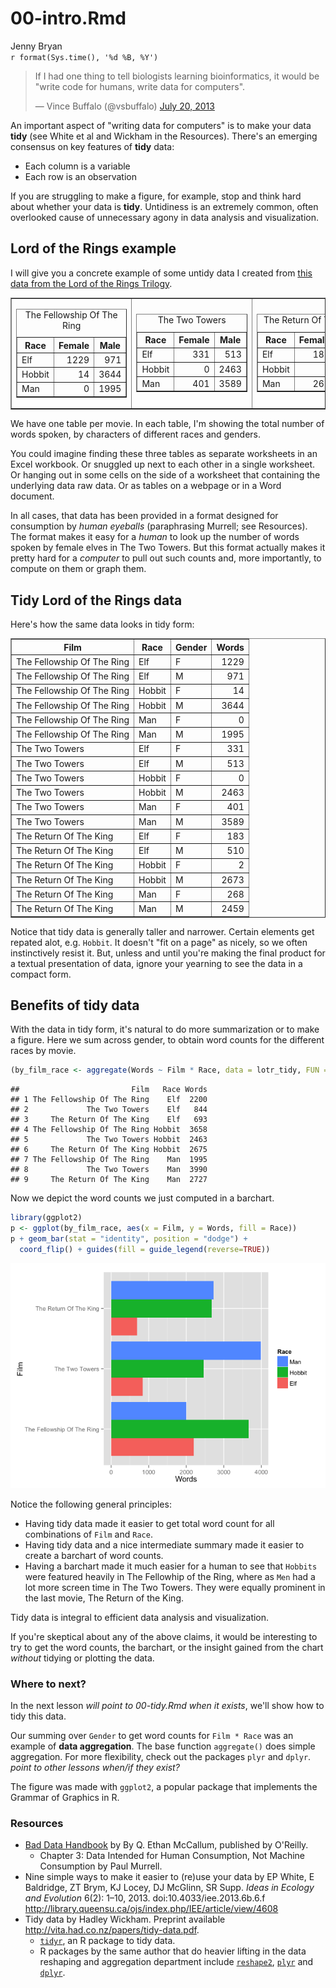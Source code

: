 # 00-intro.Rmd
Jenny Bryan  
`r format(Sys.time(), '%d %B, %Y')`  

<blockquote class="twitter-tweet" lang="en"><p>If I had one thing to tell biologists learning bioinformatics, it would be &quot;write code for humans, write data for computers&quot;.</p>&mdash; Vince Buffalo (@vsbuffalo) <a href="https://twitter.com/vsbuffalo/statuses/358699162679787521">July 20, 2013</a></blockquote>

An important aspect of "writing data for computers" is to make your data __tidy__ (see White et al and Wickham in the Resources). There's an emerging consensus on key features of __tidy__ data:

  * Each column is a variable
  * Each row is an observation

If you are struggling to make a figure, for example, stop and think hard about whether your data is __tidy__. Untidiness is an extremely common, often overlooked cause of unnecessary agony in data analysis and visualization.

## Lord of the Rings example

I will give you a concrete example of some untidy data I created from [this data from the Lord of the Rings Trilogy](https://github.com/jennybc/lotr).




<table border = 1>
<tr>
<td>
<!-- html table generated in R 3.1.0 by xtable 1.7-3 package -->
<!-- Wed Jul 23 15:25:37 2014 -->
<TABLE border=1>
<CAPTION ALIGN="top"> The Fellowship Of The Ring </CAPTION>
<TR> <TH> Race </TH> <TH> Female </TH> <TH> Male </TH>  </TR>
  <TR> <TD> Elf </TD> <TD align="right"> 1229 </TD> <TD align="right"> 971 </TD> </TR>
  <TR> <TD> Hobbit </TD> <TD align="right"> 14 </TD> <TD align="right"> 3644 </TD> </TR>
  <TR> <TD> Man </TD> <TD align="right"> 0 </TD> <TD align="right"> 1995 </TD> </TR>
   </TABLE>
</td>
<td>
<!-- html table generated in R 3.1.0 by xtable 1.7-3 package -->
<!-- Wed Jul 23 15:25:37 2014 -->
<TABLE border=1>
<CAPTION ALIGN="top"> The Two Towers </CAPTION>
<TR> <TH> Race </TH> <TH> Female </TH> <TH> Male </TH>  </TR>
  <TR> <TD> Elf </TD> <TD align="right"> 331 </TD> <TD align="right"> 513 </TD> </TR>
  <TR> <TD> Hobbit </TD> <TD align="right"> 0 </TD> <TD align="right"> 2463 </TD> </TR>
  <TR> <TD> Man </TD> <TD align="right"> 401 </TD> <TD align="right"> 3589 </TD> </TR>
   </TABLE>
</td>
<td>
<!-- html table generated in R 3.1.0 by xtable 1.7-3 package -->
<!-- Wed Jul 23 15:25:37 2014 -->
<TABLE border=1>
<CAPTION ALIGN="top"> The Return Of The King </CAPTION>
<TR> <TH> Race </TH> <TH> Female </TH> <TH> Male </TH>  </TR>
  <TR> <TD> Elf </TD> <TD align="right"> 183 </TD> <TD align="right"> 510 </TD> </TR>
  <TR> <TD> Hobbit </TD> <TD align="right"> 2 </TD> <TD align="right"> 2673 </TD> </TR>
  <TR> <TD> Man </TD> <TD align="right"> 268 </TD> <TD align="right"> 2459 </TD> </TR>
   </TABLE>
</td>
</tr>
</table>

We have one table per movie. In each table, I'm showing the total number of words spoken, by characters of different races and genders.

You could imagine finding these three tables as separate worksheets in an Excel workbook. Or snuggled up next to each other in a single worksheet. Or hanging out in some cells on the side of a worksheet that containing the underlying data raw data. Or as tables on a webpage or in a Word document.

In all cases, that data has been provided in a format designed for consumption by *human eyeballs* (paraphrasing Murrell; see Resources). The format makes it easy for a *human* to look up the number of words spoken by female elves in The Two Towers. But this format actually makes it pretty hard for a *computer* to pull out such counts and, more importantly, to compute on them or graph them. 

## Tidy Lord of the Rings data

Here's how the same data looks in tidy form:

<!-- html table generated in R 3.1.0 by xtable 1.7-3 package -->
<!-- Wed Jul 23 15:25:37 2014 -->
<TABLE border=1>
<TR> <TH> Film </TH> <TH> Race </TH> <TH> Gender </TH> <TH> Words </TH>  </TR>
  <TR> <TD> The Fellowship Of The Ring </TD> <TD> Elf </TD> <TD> F </TD> <TD align="right"> 1229 </TD> </TR>
  <TR> <TD> The Fellowship Of The Ring </TD> <TD> Elf </TD> <TD> M </TD> <TD align="right"> 971 </TD> </TR>
  <TR> <TD> The Fellowship Of The Ring </TD> <TD> Hobbit </TD> <TD> F </TD> <TD align="right"> 14 </TD> </TR>
  <TR> <TD> The Fellowship Of The Ring </TD> <TD> Hobbit </TD> <TD> M </TD> <TD align="right"> 3644 </TD> </TR>
  <TR> <TD> The Fellowship Of The Ring </TD> <TD> Man </TD> <TD> F </TD> <TD align="right"> 0 </TD> </TR>
  <TR> <TD> The Fellowship Of The Ring </TD> <TD> Man </TD> <TD> M </TD> <TD align="right"> 1995 </TD> </TR>
  <TR> <TD> The Two Towers </TD> <TD> Elf </TD> <TD> F </TD> <TD align="right"> 331 </TD> </TR>
  <TR> <TD> The Two Towers </TD> <TD> Elf </TD> <TD> M </TD> <TD align="right"> 513 </TD> </TR>
  <TR> <TD> The Two Towers </TD> <TD> Hobbit </TD> <TD> F </TD> <TD align="right"> 0 </TD> </TR>
  <TR> <TD> The Two Towers </TD> <TD> Hobbit </TD> <TD> M </TD> <TD align="right"> 2463 </TD> </TR>
  <TR> <TD> The Two Towers </TD> <TD> Man </TD> <TD> F </TD> <TD align="right"> 401 </TD> </TR>
  <TR> <TD> The Two Towers </TD> <TD> Man </TD> <TD> M </TD> <TD align="right"> 3589 </TD> </TR>
  <TR> <TD> The Return Of The King </TD> <TD> Elf </TD> <TD> F </TD> <TD align="right"> 183 </TD> </TR>
  <TR> <TD> The Return Of The King </TD> <TD> Elf </TD> <TD> M </TD> <TD align="right"> 510 </TD> </TR>
  <TR> <TD> The Return Of The King </TD> <TD> Hobbit </TD> <TD> F </TD> <TD align="right"> 2 </TD> </TR>
  <TR> <TD> The Return Of The King </TD> <TD> Hobbit </TD> <TD> M </TD> <TD align="right"> 2673 </TD> </TR>
  <TR> <TD> The Return Of The King </TD> <TD> Man </TD> <TD> F </TD> <TD align="right"> 268 </TD> </TR>
  <TR> <TD> The Return Of The King </TD> <TD> Man </TD> <TD> M </TD> <TD align="right"> 2459 </TD> </TR>
   </TABLE>

Notice that tidy data is generally taller and narrower. Certain elements get repated alot, e.g. `Hobbit`. It doesn't "fit on a page" as nicely, so we often instinctively resist it. But, unless and until you're making the final product for a textual presentation of data, ignore your yearning to see the data in a compact form.

## Benefits of tidy data

With the data in tidy form, it's natural to do more summarization or to make a figure. Here we sum across gender, to obtain word counts for the different races by movie.




```r
(by_film_race <- aggregate(Words ~ Film * Race, data = lotr_tidy, FUN = sum))
```

```
##                         Film   Race Words
## 1 The Fellowship Of The Ring    Elf  2200
## 2             The Two Towers    Elf   844
## 3     The Return Of The King    Elf   693
## 4 The Fellowship Of The Ring Hobbit  3658
## 5             The Two Towers Hobbit  2463
## 6     The Return Of The King Hobbit  2675
## 7 The Fellowship Of The Ring    Man  1995
## 8             The Two Towers    Man  3990
## 9     The Return Of The King    Man  2727
```

Now we depict the word counts we just computed in a barchart. 


```r
library(ggplot2)
p <- ggplot(by_film_race, aes(x = Film, y = Words, fill = Race))
p + geom_bar(stat = "identity", position = "dodge") +
  coord_flip() + guides(fill = guide_legend(reverse=TRUE))
```

![plot of chunk barchart-lotr-words-by-film-race](./00-intro_files/figure-html/barchart-lotr-words-by-film-race.png) 

Notice the following general principles:

  * Having tidy data made it easier to get total word count for all combinations of `Film` and `Race`.
  * Having tidy data and a nice intermediate summary made it easier to create a barchart of word counts.
  * Having a barchart made it much easier for a human to see that `Hobbits` were featured heavily in The Fellowhip of the Ring, where as `Men` had a lot more screen time in The Two Towers. They were equally prominent in the last movie, The Return of the King.

Tidy data is integral to efficient data analysis and visualization.

If you're skeptical about any of the above claims, it would be interesting to try to get the word counts, the barchart, or the insight gained from the chart *without* tidying or plotting the data.

### Where to next?

In the next lesson *will point to 00-tidy.Rmd when it exists*, we'll show how to tidy this data.

Our summing over `Gender` to get word counts for `Film * Race` was an example of __data aggregation__. The base function `aggregate()` does simple aggregation. For more flexibility, check out the packages `plyr` and `dplyr`. *point to other lessons when/if they exist?*

The figure was made with `ggplot2`, a popular package that implements the Grammar of Graphics in R.

### Resources

  * [Bad Data Handbook](http://shop.oreilly.com/product/0636920024422.do) by By Q. Ethan McCallum, published by O'Reilly.
    - Chapter 3: Data Intended for Human Consumption, Not Machine Consumption by Paul Murrell.
  * Nine simple ways to make it easier to (re)use your data by EP White, E Baldridge, ZT Brym, KJ Locey, DJ McGlinn, SR Supp. *Ideas in Ecology and Evolution* 6(2): 1–10, 2013. doi:10.4033/iee.2013.6b.6.f <http://library.queensu.ca/ojs/index.php/IEE/article/view/4608>
  * Tidy data by Hadley Wickham. Preprint available <http://vita.had.co.nz/papers/tidy-data.pdf>.
    - [`tidyr`](https://github.com/hadley/tidyr), an R package to tidy data.
    - R packages by the same author that do heavier lifting in the data reshaping and aggregation department include [`reshape2`](https://github.com/hadley/reshape), [`plyr`](https://github.com/hadley/plyr) and [`dplyr`](https://github.com/hadley/dplyr).
    


